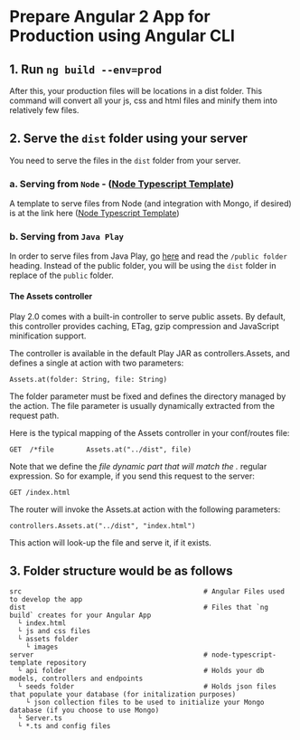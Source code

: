 # Prepare Angular 2 App for Production using Angular CLI

## 1. Run `ng build --env=prod`
After this, your production files will be locations in a dist folder. 
This command will convert all your js, css and html files and minify 
them into relatively few files.

## 2. Serve the `dist` folder using your server
You need to serve the files in the `dist` folder from your server. 

### a. Serving from `Node` - ([Node Typescript Template](https://github.com/danielmhair/node-typescript-template.git))
A template to serve files from Node (and integration with Mongo, if
desired) is at the link here ([Node Typescript Template](https://github.com/danielmhair/node-typescript-template.git))

### b. Serving from `Java Play`
In order to serve files from Java Play, go
[here](https://www.playframework.com/documentation/2.0/Assets) and read
the `/public folder` heading. Instead of the public folder, you will
be using the `dist` folder in replace of the `public` folder.

#### The Assets controller

Play 2.0 comes with a built-in controller to serve public assets. By default, this controller provides caching, ETag, gzip compression and JavaScript minification support.

The controller is available in the default Play JAR as controllers.Assets, and defines a single at action with two parameters:
```
Assets.at(folder: String, file: String)
```

The folder parameter must be fixed and defines the directory managed by the action. The file parameter is usually dynamically extracted from the request path.

Here is the typical mapping of the Assets controller in your conf/routes file:
```
GET  /*file        Assets.at("../dist", file)
```

Note that we define the *file dynamic part that will match the .* regular expression. So for example, if you send this request to the server:
```
GET /index.html
```

The router will invoke the Assets.at action with the following parameters:
```
controllers.Assets.at("../dist", "index.html")
```

This action will look-up the file and serve it, if it exists.

## 3. Folder structure would be as follows
```
src                                             # Angular Files used to develop the app
dist                                            # Files that `ng build` creates for your Angular App
  └ index.html
  └ js and css files
  └ assets folder
    └ images
server                                          # node-typescript-template repository
  └ api folder                                  # Holds your db models, controllers and endpoints
  └ seeds folder                                # Holds json files that populate your database (for initalization purposes)
    └ json collection files to be used to initialize your Mongo database (if you choose to use Mongo)
  └ Server.ts
  └ *.ts and config files
```